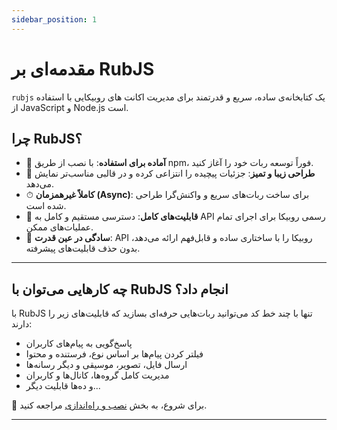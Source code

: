 ```yaml
---
sidebar_position: 1
---
```


# مقدمه‌ای بر RubJS

`rubjs` یک کتابخانه‌ی ساده، سریع و قدرتمند برای مدیریت اکانت های روبیکایی با استفاده از JavaScript و Node.js است.

## چرا RubJS؟

- 🚀 **آماده برای استفاده**: با نصب از طریق npm، فوراً توسعه ربات خود را آغاز کنید.
- 💎 **طراحی زیبا و تمیز**: جزئیات پیچیده را انتزاعی کرده و در قالبی مناسب‌تر نمایش می‌دهد.
- ⏱ **کاملاً غیرهمزمان (Async)**: برای ساخت ربات‌های سریع و واکنش‌گرا طراحی شده است.
- 🧰 **قابلیت‌های کامل**: دسترسی مستقیم و کامل به API رسمی روبیکا برای اجرای تمام عملیات‌های ممکن.
- 🧠 **سادگی در عین قدرت**: API روبیکا را با ساختاری ساده و قابل‌فهم ارائه می‌دهد، بدون حذف قابلیت‌های پیشرفته.



---

## چه کارهایی می‌توان با RubJS انجام داد؟

با RubJS تنها با چند خط کد می‌توانید ربات‌هایی حرفه‌ای بسازید که قابلیت‌های زیر را دارند:

- پاسخ‌گویی به پیام‌های کاربران
- فیلتر کردن پیام‌ها بر اساس نوع، فرستنده و محتوا
- ارسال فایل، تصویر، موسیقی و دیگر رسانه‌ها
- مدیریت کامل گروه‌ها، کانال‌ها و کاربران
- و ده‌ها قابلیت دیگر...


📌 برای شروع، به بخش [نصب و راه‌اندازی](./installation) مراجعه کنید.

---

